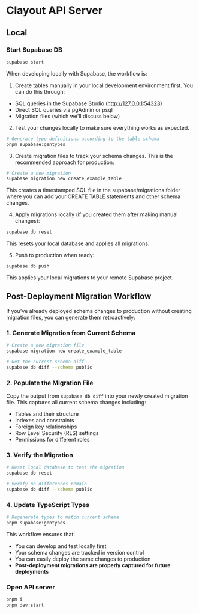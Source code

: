 # Clayout API Server

## Local

### Start Supabase DB

```sh
supabase start
```

When developing locally with Supabase, the workflow is:

1. Create tables manually in your local development environment first. You can do this through:

- SQL queries in the Supabase Studio (http://127.0.0.1:54323)
- Direct SQL queries via pgAdmin or psql
- Migration files (which we'll discuss below)

2. Test your changes locally to make sure everything works as expected.

```sh
# Generate type definitions according to the table schema
pnpm supabase:gentypes
```

3. Create migration files to track your schema changes. This is the recommended approach for production:

```sh
# Create a new migration
supabase migration new create_example_table
```

This creates a timestamped SQL file in the supabase/migrations folder where you can add your CREATE TABLE statements and other schema changes.

4. Apply migrations locally (if you created them after making manual changes):

```sh
supabase db reset
```

This resets your local database and applies all migrations.

5. Push to production when ready:

```sh
supabase db push
```

This applies your local migrations to your remote Supabase project.

## Post-Deployment Migration Workflow

If you've already deployed schema changes to production without creating migration files, you can generate them retroactively:

### 1. Generate Migration from Current Schema

```sh
# Create a new migration file
supabase migration new create_example_table

# Get the current schema diff
supabase db diff --schema public
```

### 2. Populate the Migration File

Copy the output from `supabase db diff` into your newly created migration file. This captures all current schema changes including:

- Tables and their structure
- Indexes and constraints
- Foreign key relationships
- Row Level Security (RLS) settings
- Permissions for different roles

### 3. Verify the Migration

```sh
# Reset local database to test the migration
supabase db reset

# Verify no differences remain
supabase db diff --schema public
```

### 4. Update TypeScript Types

```sh
# Regenerate types to match current schema
pnpm supabase:gentypes
```

This workflow ensures that:

- You can develop and test locally first
- Your schema changes are tracked in version control
- You can easily deploy the same changes to production
- **Post-deployment migrations are properly captured for future deployments**

### Open API server

```sh
pnpm i
pnpm dev:start
```
